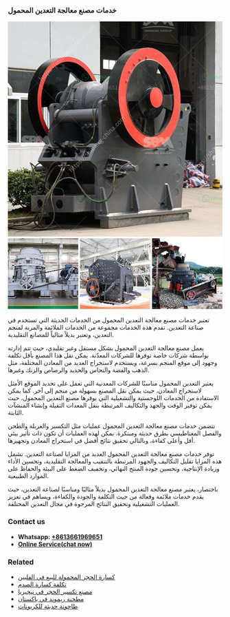<h3>خدمات مصنع معالجة التعدين المحمول</h3><img src='1701850858.jpg' alt=''><p>تعتبر خدمات مصنع معالجة التعدين المحمول من الخدمات الحديثة التي تستخدم في صناعة التعدين. تقدم هذه الخدمات مجموعة من الخدمات الملائمة والمرنة لمنجم التعدين، وتعتبر بديلاً مثالياً للمصانع التقليدية.</p><p>يعمل مصنع معالجة التعدين المحمول بشكل مستقل وغير تقليدي، حيث تتم إدارته بواسطة شركات خاصة توفرها للشركات المعدّنة. يمكن نقل هذا المصنع بأقل تكلفة وجهود إلى موقع المنجم بسرعة، ويستخدم لاستخراج العديد من المعادن المختلفة، مثل الذهب والفضة والنحاس والحديد والرصاص والزنك وغيرها.</p><p>يعتبر التعدين المحمول مناسبًا للشركات المعدنية التي تعمل على تحديد الموقع الأمثل لاستخراج المعادن، حيث يمكن نقل المصنع بسهولة من منجم إلى آخر. كما يمكن الاستفادة من الخدمات اللوجستية والتشغيلية التي يوفرها مصنع التعدين المحمول، حيث يمكن توفير الوقت والجهد والتكاليف المرتبطة بنقل المعدات الثقيلة وإنشاء المنشآت الثابتة.</p><p>تتضمن خدمات مصنع معالجة التعدين المحمول عمليات مثل التكسير والغربلة والطحن والفصل المغناطيسي بطرق حديثة ومبتكرة. يمكن لهذه العمليات أن تكون ذات تأثير بيئي أقل وأعلى كفاءة، وبالتالي تحقيق نتائج أفضل في استخراج المعادن وتجهيزها.</p><p>توفر خدمات مصنع معالجة التعدين المحمول العديد من المزايا لصناعة التعدين. تشمل هذه المزايا تقليل التكاليف والجهود المرتبطة بالتنقيب والمعالجة التقليدية، وتحسين الأداء وزيادة الإنتاجية، وتحسين جودة المنتج النهائي، وتخفيف الضغط على البيئة والحفاظ على الموارد الطبيعية.</p><p>باختصار، يعتبر مصنع معالجة التعدين المحمول بديلاً مثاليًا ومناسبًا لصناعة التعدين، حيث يقدم خدمات ملائمة وفعالة من حيث التكلفة والجودة والكفاءة، ويساهم في تعزيز العمليات التشغيلية وتحقيق النتائج المرجوة في مجال التعدين المختلفة.</p><h3>Contact us</h3><ul><li><strong>Whatsapp:&nbsp;<a href="https://wa.me/8613661969651">+8613661969651</a></strong></li><li><a href="https://swt.shibang-china.com/?git&amp;zhl&amp;خدمات مصنع معالجة التعدين المحمول"><strong>Online Service(chat now)</strong></a></li></ul><h3>Related</h3><ul><li><a href='كسارة الحجر المحمولة للبيع في الفلبين.md'>كسارة الحجر المحمولة للبيع في الفلبين</a></li><li><a href='تكلفة كسارة الصدم.md'>تكلفة كسارة الصدم</a></li><li><a href='مصنع تكسير الحجر في نيجيريا.md'>مصنع تكسير الحجر في نيجيريا</a></li><li><a href='مطحنة ريموند في باكستان.md'>مطحنة ريموند في باكستان</a></li><li><a href='طاحونة حديثة للكربونات.md'>طاحونة حديثة للكربونات</a></li></ul>